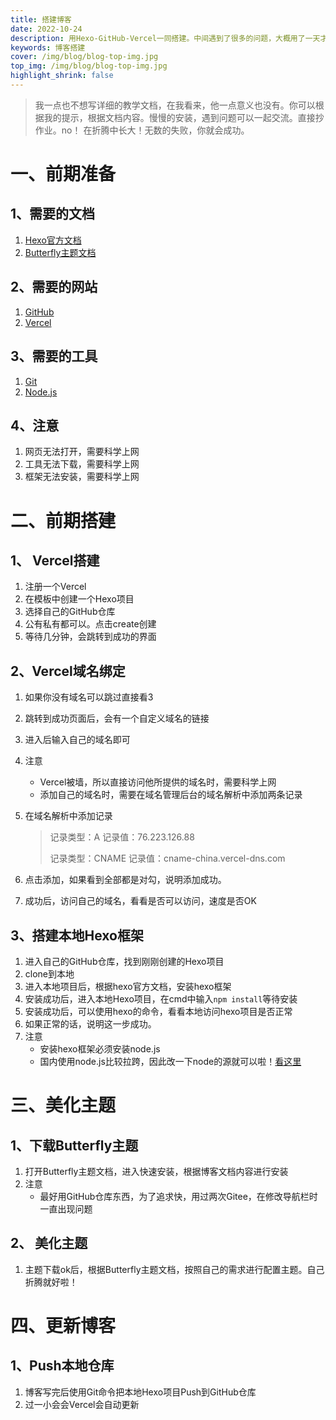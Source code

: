 ```yaml
---
title: 搭建博客
date: 2022-10-24
description: 用Hexo-GitHub-Vercel一同搭建。中间遇到了很多的问题，大概用了一天才解决。所以把他记录下来，
keywords: 博客搭建
cover: /img/blog/blog-top-img.jpg
top_img: /img/blog/blog-top-img.jpg
highlight_shrink: false
---
```



> 我一点也不想写详细的教学文档，在我看来，他一点意义也没有。你可以根据我的提示，根据文档内容。慢慢的安装，遇到问题可以一起交流。直接抄作业。no！
> 在折腾中长大！无数的失败，你就会成功。

# 一、前期准备
## 1、需要的文档
1. [Hexo官方文档](https://hexo.bootcss.com/docs/)
2. [Butterfly主题文档](https://butterfly.js.org/)

## 2、需要的网站
1. [GitHub](http://www.github.com)
2. [Vercel](https://vercel.com/)

## 3、需要的工具
1. [Git](https://git-scm.com/download)
2. [Node.js](http://nodejs.cn/download/)

## 4、注意
1. 网页无法打开，需要科学上网
1. 工具无法下载，需要科学上网
1. 框架无法安装，需要科学上网

# 二、前期搭建
## 1、 Vercel搭建
1. 注册一个Vercel
2. 在模板中创建一个Hexo项目
3. 选择自己的GitHub仓库
4. 公有私有都可以。点击create创建
5. 等待几分钟，会跳转到成功的界面

## 2、Vercel域名绑定
1. 如果你没有域名可以跳过直接看3

2. 跳转到成功页面后，会有一个自定义域名的链接

3. 进入后输入自己的域名即可

4. 注意

   - Vercel被墙，所以直接访问他所提供的域名时，需要科学上网
   - 添加自己的域名时，需要在域名管理后台的域名解析中添加两条记录

5. 在域名解析中添加记录

   > 记录类型：A				 记录值：76.223.126.88
   >
   > 记录类型：CNAME 	记录值：cname-china.vercel-dns.com


6. 点击添加，如果看到全部都是对勾，说明添加成功。
6. 成功后，访问自己的域名，看看是否可以访问，速度是否OK

## 3、搭建本地Hexo框架

1. 进入自己的GitHub仓库，找到刚刚创建的Hexo项目
2. clone到本地
3. 进入本地项目后，根据hexo官方文档，安装hexo框架
4. 安装成功后，进入本地Hexo项目，在cmd中输入```npm install```等待安装
5. 安装成功后，可以使用hexo的命令，看看本地访问hexo项目是否正常
6. 如果正常的话，说明这一步成功。
7. 注意
   - 安装hexo框架必须安装node.js
   - 国内使用node.js比较拉跨，因此改一下node的源就可以啦！[看这里](https://cloud.tencent.com/developer/article/1798160)

# 三、美化主题

## 1、下载Butterfly主题

1. 打开Butterfly主题文档，进入快速安装，根据博客文档内容进行安装
2. 注意
   - 最好用GitHub仓库东西，为了追求快，用过两次Gitee，在修改导航栏时一直出现问题

## 2、 美化主题

1. 主题下载ok后，根据Butterfly主题文档，按照自己的需求进行配置主题。自己折腾就好啦！

# 四、更新博客

## 1、Push本地仓库

1. 博客写完后使用Git命令把本地Hexo项目Push到GitHub仓库
2. 过一小会会Vercel会自动更新

